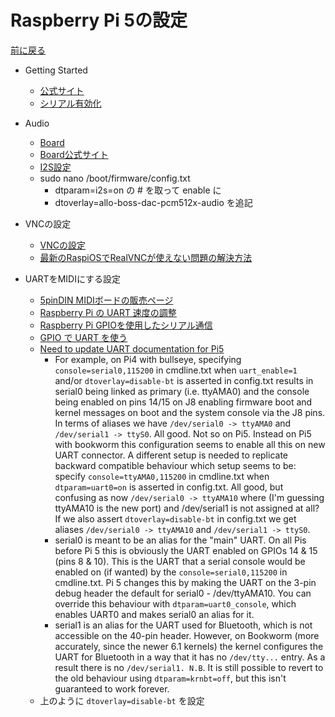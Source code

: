 # Raspberry Pi 5の設定

[前に戻る](raspi_main.md)

- Getting Started
    - [公式サイト](https://www.raspberrypi.com/documentation/computers/getting-started.html)
    - [シリアル有効化](https://qiita.com/s_fujii/items/466d455ca19fb4c20744)
- Audio
    - [Board](https://docs.rs-online.com/1796/A700000006917300.pdf)
    - [Board公式サイト](http://www.inno-maker.com/hifi-dac-hat-for-raspberry-pi/)
    - [I2S設定](http://marchan.e5.valueserver.jp/cabin/comp/jbox/arc300/doc3008.html)
    - sudo nano /boot/firmware/config.txt
        - dtparam=i2s=on の # を取って enable に
        - dtoverlay=allo-boss-dac-pcm512x-audio を追記
- VNCの設定
    - [VNCの設定](https://www.indoorcorgielec.com/resources/raspberry-pi/raspberry-pi-vnc/)
    - [最新のRaspiOSでRealVNCが使えない問題の解決方法](https://qiita.com/konchi_konnection/items/c8e2258f0a7efb49302f)

- UARTをMIDIにする設定
    - [5pinDIN MIDIボードの販売ページ](https://booth.pm/ja/items/4441709)
    - [Raspberry Pi の UART 速度の調整](https://elchika.com/article/7a8ff868-5cb7-4fec-9976-a2fc69677d73/#h_Raspberry%20Pi%20%E3%81%AE%20UART%20%E9%80%9F%E5%BA%A6%E3%81%AE%E8%AA%BF%E6%95%B4)
    - [Raspberry Pi GPIOを使用したシリアル通信](https://www.ingenious.jp/articles/howto/raspberry-pi-howto/gpio-uart/)
    - [GPIO で UART を使う](https://hassiweb.gitlab.io/memo/docs/memo/raspberry-pi/raspberry-pi-os/mini-uart/)
    - [Need to update UART documentation for Pi5
](https://github.com/raspberrypi/documentation/issues/3239)
        - For example, on Pi4 with bullseye, specifying `console=serial0,115200` in cmdline.txt when `uart_enable=1` and/or `dtoverlay=disable-bt` is asserted in config.txt results in serial0 being linked as primary (i.e. ttyAMA0) and the console being enabled on pins 14/15 on J8 enabling firmware boot and kernel messages on boot and the system console via the J8 pins. In terms of aliases we have `/dev/serial0 -> ttyAMA0` and `/dev/serial1 -> ttyS0`. All good.
Not so on Pi5.
Instead on Pi5 with bookworm this configuration seems to enable all this on new UART connector. A different setup is needed to replicate backward compatible behaviour which setup seems to be: specify `console=ttyAMA0,115200` in cmdline.txt when `dtparam=uart0=on` is asserted in config.txt. All good, but confusing as now `/dev/serial0 -> ttyAMA10` where (I'm guessing ttyAMA10 is the new port) and /dev/serial1 is not assigned at all? If we also assert `dtoverlay=disable-bt` in config.txt we get aliases `/dev/serial0 -> ttyAMA10` and `/dev/serial1 -> ttyS0`.
        - serial0 is meant to be an alias for the "main" UART. On all Pis before Pi 5 this is obviously the UART enabled on GPIOs 14 & 15 (pins 8 & 10). This is the UART that a serial console would be enabled on (if wanted) by the `console=serial0,115200` in cmdline.txt. Pi 5 changes this by making the UART on the 3-pin debug header the default for serial0 - /dev/ttyAMA10. You can override this behaviour with `dtparam=uart0_console`, which enables UART0 and makes serial0 an alias for it.
        - serial1 is an alias for the UART used for Bluetooth, which is not accessible on the 40-pin header. However, on Bookworm (more accurately, since the newer 6.1 kernels) the kernel configures the UART for Bluetooth in a way that it has no `/dev/tty...` entry. As a result there is no `/dev/serial1. N.B`. It is still possible to revert to the old behaviour using `dtparam=krnbt=off`, but this isn't guaranteed to work forever.
    - 上のように `dtoverlay=disable-bt` を設定